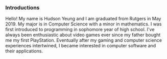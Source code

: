 ### Introductions

Hello! My name is Hudson Yeung and I am graduated from Rutgers in May 2019. My major is in Computer Science with a minor in mathematics.
I was first introduced to programming in sophomore year of high school. I've always been enthusiastic about video games ever since my father bought me my first PlayStation. Eventually after my gaming and computer science experiences intertwined, I became interested in computer software and their applications.
